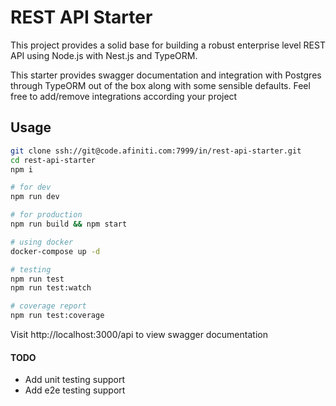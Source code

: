 # REST API Starter

This project provides a solid base for building a robust enterprise level REST API using Node.js with Nest.js and TypeORM.

This starter provides swagger documentation and integration with Postgres through TypeORM out of the box along with some sensible defaults. Feel free to add/remove integrations according your project

## Usage

```sh
git clone ssh://git@code.afiniti.com:7999/in/rest-api-starter.git
cd rest-api-starter
npm i

# for dev
npm run dev

# for production
npm run build && npm start

# using docker
docker-compose up -d

# testing
npm run test
npm run test:watch

# coverage report
npm run test:coverage
```

Visit http://localhost:3000/api to view swagger documentation

#### TODO
- Add unit testing support
- Add e2e testing support

